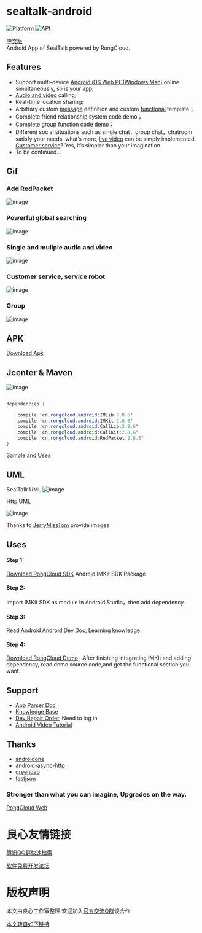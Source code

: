 # sealtalk-android
[![Platform](https://img.shields.io/badge/platform-android-green.svg)](http://developer.android.com/index.html)
[![API](https://img.shields.io/badge/API-9%2B-brightgreen.svg?style=flat)](https://android-arsenal.com/api?level=9) 


[中文版](http://u.720life.cn/g/54145d0471d91890860f7f8463c03046210de21235ad2a3e22eeb0eeee82c838296c07f7551bc61bde4a5b96917fbdfcea793adebba5f46928c3f115c510d17f2dbb97455d3e20c7c839ea834c4bafb2)   
Android App of SealTalk powered by RongCloud.  

## Features
- Support multi-device [Android iOS Web PC(Windows Mac)](http://u.720life.cn/g/f9f7e80cd0ea0d4acd6467f4aa5f164167d3de029b78e68f1d3dc6b38390a369) online simultaneously, so is your app;
- [Audio and video](http://u.720life.cn/g/f8f69d9db057a2e069405854c188ddd3c1e088f6a5021ebd83fc746f841aa2c34d8375726f4391c72185c2108c1d0a5386304d36b0c568ccbd8728c9c83e3d77) calling;
- Real-time location sharing;
- Arbitrary custom [message](http://www.rongcloud.cn/docs/android.html#消息自定义) definition and custom [functional](http://www.rongcloud.cn/docs/android.html#4、会话扩展功能自定义) template；
- Complete friend relationship system code demo；
- Complete group function code demo；
- Different social situations such as single chat，group chat，chatroom satisfy your needs, what’s more, [live video](http://u.720life.cn/g/fe50f281357b3ee4af4d7666dafd73b4ec6b3314630ea4a14234e6f0c1f39f04) can be simply implemented. [Customer service](http://u.720life.cn/g/fe50f281357b3ee4af4d7666dafd73b4c30e42ffce7b7e4b18d148d0e1ea5849799877ee030dacaed4763e49dc4a48b2)? Yes, it’s simpler than your imagination.
- To be continued...

## Gif

### Add RedPacket
 
![image](https://github.com/sealtalk/sealtalk-android/blob/master/gif/redpacket.gif) 
 
### Powerful global searching
 
![image](https://github.com/sealtalk/sealtalk-android/blob/master/gif/search.gif) 
 
### Single and muliple audio and video
![image](https://github.com/sealtalk/sealtalk-android/blob/master/gif/audio_video.gif) 
### Customer service, service robot
![image](https://github.com/sealtalk/sealtalk-android/blob/master/gif/customer_service.gif) 
### Group
![image](https://github.com/sealtalk/sealtalk-android/blob/master/gif/group.gif) 

## APK
[Download Apk](http://u.720life.cn/g/fe50f281357b3ee4af4d7666dafd73b4491e59723e1c9c2460f1109b2385b26c) 

## Jcenter & Maven

![image](https://github.com/sealtalk/sealtalk-android/blob/master/screenshots/maven.png) 

```Java

dependencies {

    compile 'cn.rongcloud.android:IMLib:2.8.6'
    compile 'cn.rongcloud.android:IMKit:2.8.6'
    compile 'cn.rongcloud.android:CallLib:2.8.6'
    compile 'cn.rongcloud.android:CallKit:2.8.6'
    compile 'cn.rongcloud.android:RedPacket:2.8.6'
}

```

[Sample and Uses](http://u.720life.cn/g/54145d0471d91890860f7f8463c03046419e5fb5a7c19bba060a4d394ca17f96927a2eb3b2210b2ca89997f8c239237f) 

## UML
  SealTalk UML
 ![image](https://github.com/sealtalk/sealtalk-android/blob/master/screenshots/SealTalk_UML.png) 
 
 Http UML
 
 ![image](https://cloud.githubusercontent.com/assets/15966403/23929940/22a00a3c-0964-11e7-9300-0f86bcee3bda.png) 
 
 Thanks to [JerryMissTom](http://u.720life.cn/g/54145d0471d91890860f7f8463c030462c4c0d00885a3eb6c7c79515190ad815) provide images

## Uses
#### Step 1:
[Download RongCloud SDK](http://u.720life.cn/g/fe50f281357b3ee4af4d7666dafd73b4a57b7c18829e18550416e3bff35256d2) Android IMKit SDK Package
#### Step 2:
Import IMKit SDK as module in Android Studio，then add dependency.
#### Step 3:
Read Android [Android Dev Doc](http://u.720life.cn/g/f8f69d9db057a2e069405854c188ddd3c1e088f6a5021ebd83fc746f841aa2c3c829bf88b8212022724edd048696e07a), Learning knowledge
#### Step 4:
[Download RongCloud Demo](http://u.720life.cn/g/54145d0471d91890860f7f8463c03046210de21235ad2a3e22eeb0eeee82c838b380099be8c812cd782cf5e8256e3439) , After finishing integrating IMKit and adding dependency, read demo source code,and get the functional section you want.


## Support
 - [App Parser Doc](http://u.720life.cn/g/54145d0471d91890860f7f8463c03046210de21235ad2a3e22eeb0eeee82c838296c07f7551bc61bde4a5b96917fbdfc7e382d4dac85ca1bd9424ab03e8ae681b866272603e5d677aa6a7f5a619759bb)
 - [Knowledge Base](http://u.720life.cn/g/2f8be4bdc3a4a31b80cee7cc3f170d12816cf94215c00e73a6be2fe138cd5e02)
 - [Dev Repair Order](http://u.720life.cn/g/a69e8f5dba5b4106ccc3875c547b14843232b4e5686f81930f2a78c0c0ceaf19dc2110b673c3ce04a4df0556a25718489133b7a811ece7a25bd3c4431a4cb028), Need to log in
 - [Android Video Tutorial](http://u.720life.cn/g/f8f69d9db057a2e069405854c188ddd3c1e088f6a5021ebd83fc746f841aa2c3c53e56c98aed601777ac617ffc4d472963550814ed6a5a0e5dedc4e5000ef5ce)
 
## Thanks
- [androidone](http://u.720life.cn/g/54145d0471d91890860f7f8463c03046b62e1d900a2b2f586e870c26f8f382dd4ce389df24657d59aa28566a4eb987eb)
- [android-async-http](http://u.720life.cn/g/54145d0471d91890860f7f8463c03046dea0e35b5dc369d9c4f6f70fc05520f72133f8667d8b9b1362d2490eb0370ade)
- [greendao](http://u.720life.cn/g/54145d0471d91890860f7f8463c0304659f9e3516c17ee46add313fb699c364cf0a0c94749ce3607b91718f6ae9dcdcd)
- [fastjson](http://u.720life.cn/g/54145d0471d91890860f7f8463c030467f3f9de5ad71bf320f967930597895ee9760befac0d32e102e85821f126c571a)

### Stronger than what you can imagine, Upgrades on the way.

[RongCloud Web](http://u.720life.cn/g/fe50f281357b3ee4af4d7666dafd73b4a57b7c18829e18550416e3bff35256d2)




 # 良心友情链接

[腾讯QQ群快速检索](http://u.720life.cn/s/8cf73f7c)

[软件免费开发论坛](http://u.720life.cn/s/bbb01dc0)

# 版权声明 

本文由良心工作室整理 欢迎加入[官方交流Q群](https://u.720life.cn/s/f2316816)谈合作

[本文转自如下链接](http://u.720life.cn/g/2e71d0f0a5c601172267ba20d3a43c6e84acbed78dbe359bac40defdcfda6475525b90873377b6cd72d16d7015ed11c06929ae6cb7cbefcf6aeef86e48339513)